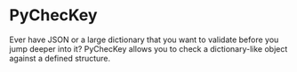 # PyChecKey

Ever have JSON or a large dictionary that you want to validate before you jump deeper into it? PyChecKey allows you to check a dictionary-like object against a defined structure.